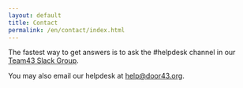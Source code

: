 ```yaml
---
layout: default
title: Contact
permalink: /en/contact/index.html
---
```


The fastest way to get answers is to ask the #helpdesk channel in our [Team43 Slack Group][slack].

You may also email our helpdesk at [help@door43.org][help-mail].

[help-mail]: mailto:help@door43.org "help@door43.org"
[slack]: http://ufw.io/team43 "Team43 Slack"
